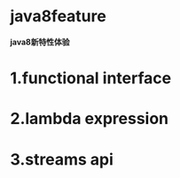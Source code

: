 # java8feature
**java8新特性体验**  
# 1.functional interface  
# 2.lambda expression  
# 3.streams api  

